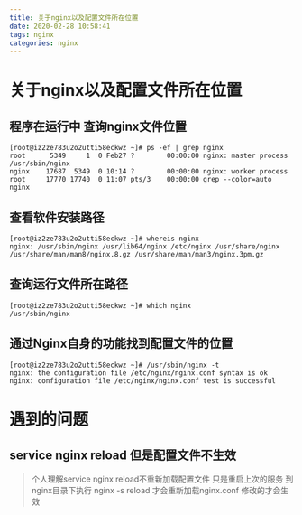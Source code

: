```yaml
---
title: 关于nginx以及配置文件所在位置
date: 2020-02-28 10:58:41
tags: nginx
categories: nginx
---
```


# 关于nginx以及配置文件所在位置
## 程序在运行中  查询nginx文件位置

    [root@iz2ze783u2o2utti58eckwz ~]# ps -ef | grep nginx
    root      5349     1  0 Feb27 ?        00:00:00 nginx: master process /usr/sbin/nginx
    nginx    17687  5349  0 10:14 ?        00:00:00 nginx: worker process
    root     17770 17740  0 11:07 pts/3    00:00:00 grep --color=auto nginx

## 查看软件安装路径

    [root@iz2ze783u2o2utti58eckwz ~]# whereis nginx
    nginx: /usr/sbin/nginx /usr/lib64/nginx /etc/nginx /usr/share/nginx /usr/share/man/man8/nginx.8.gz /usr/share/man/man3/nginx.3pm.gz

## 查询运行文件所在路径

    [root@iz2ze783u2o2utti58eckwz ~]# which nginx
    /usr/sbin/nginx

## 通过Nginx自身的功能找到配置文件的位置

    [root@iz2ze783u2o2utti58eckwz ~]# /usr/sbin/nginx -t
    nginx: the configuration file /etc/nginx/nginx.conf syntax is ok
    nginx: configuration file /etc/nginx/nginx.conf test is successful

# 遇到的问题

## service nginx reload 但是配置文件不生效
> 个人理解service nginx reload不重新加载配置文件 只是重启上次的服务
> 到nginx目录下执行 nginx -s reload 才会重新加载nginx.conf  修改的才会生效











